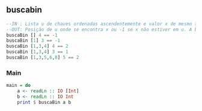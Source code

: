 ## buscabin
[](solver.hs)
```hs
--IN : Lista u de chaves ordenadas ascendentemente e valor x de mesmo tipo base de u
--OUT: Posição de u onde se encontra x ou -1 se x não estiver em u. A busca deve ser binária.
buscaBin [] 4 == -1
buscaBin [1] 3 == -1
buscaBin [1,3,4] 4 == 2
buscaBin [1,3,4] 3 == 1
buscaBin [1,3,5,6,8] 5 == 2
```


<!--MAIN_BEGIN-->
### Main
```hs
main = do
    a <- readLn :: IO [Int]
    b <- readLn :: IO Int
    print $ buscaBin a b

```
<!--MAIN_END-->
